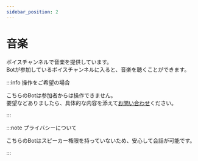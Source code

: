 ```yaml
---
sidebar_position: 2
---
```


# 音楽

ボイスチャンネルで音楽を提供しています。   
Botが参加しているボイスチャンネルに入ると、音楽を聴くことができます。

:::info 操作をご希望の場合

こちらのBotは参加者からは操作できません。   
要望などありましたら、具体的な内容を添えて[お問い合わせ](/tutorial/inquiry/contact)ください。

:::

:::note プライバシーについて

こちらのBotはスピーカー権限を持っていないため、安心して会話が可能です。

:::
